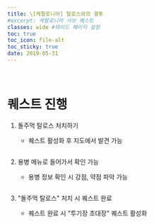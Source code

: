 ```yaml
---
title: \[케팔로니아] 탈로스와의 결투
#excerpt: 케팔로니아 서브 퀘스트
classes: wide #와이드 페이지 설정
toc: true
toc_icon: file-alt
toc_sticky: true
date: 2019-05-31
---
```


<head>
    <style type="text/css">
        aside { font-size: 22px; }
        section { font-size: 16px; }
        .notice--primary > ul { font-size: 14px; }
        tbody, th { text-align: center; }
        .notice--primary { width: 50%; margin-left: 24px; }
        b { color: crimson; }
    </style>
</head>
<br>


# 퀘스트 진행

1. 돌주먹 탈로스 처치하기
    - 퀘스트 활성화 후 지도에서 발견 가능
    <pre></pre>

2. 용병 메뉴로 들어가서 확인 가능
    - 용병 정보 확인 시 강점, 약점 파악 가능
    <pre></pre>

3. "돌주먹 탈로스" 처치 시 퀘스트 완료
    - 퀘스트 완료 시 "투기장 초대장" 퀘스트 활성화